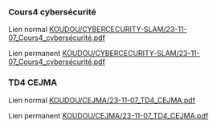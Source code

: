 
### Cours4 cybersécurité

Lien normal
[KOUDOU/CYBERCECURITY-SLAM/23-11-07_Cours4_cybersécurité.pdf](/KOUDOU/CYBERCECURITY-SLAM/23-11-07_Cours4_cybersécurité.pdf)

Lien permanent
[KOUDOU/CYBERCECURITY-SLAM/23-11-07_Cours4_cybersécurité.pdf](https://github.com/whoamitty/BTS-SIO2-2023/blob/2715aa8ccb09db7e53d6301660b651c7c1f6553f/KOUDOU/CYBERCECURITY-SLAM/23-11-07_Cours4_cybersécurité.pdf)

### TD4 CEJMA

Lien normal
[KOUDOU/CEJMA/23-11-07_TD4_CEJMA.pdf](/KOUDOU/CEJMA/23-11-07_TD4_CEJMA.pdf)

Lien permanent
[KOUDOU/CEJMA/23-11-07_TD4_CEJMA.pdf](https://github.com/whoamitty/BTS-SIO2-2023/blob/2715aa8ccb09db7e53d6301660b651c7c1f6553f/KOUDOU/CEJMA/23-11-07_TD4_CEJMA.pdf)

